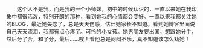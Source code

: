 <div id="sina_keyword_ad_area2" class="articalContent  ">
			<div STYLE="TexT-inDenT: 2em">
这个人不是我，而是我的一个小师妹，初中的时候认识的，一直以来她在我印象中都很活泼，特别开朗的那种，看到她我的心情都会变好。一直以来我都关注她的BLOG，最近她失恋了，总是天天伤感，估计她家长不知道。看到她博客里面说自己天天流泪，我都有点心疼了。可怜的小女孩。她男朋友要出国，想跟她分手，然后分了合，和了分，最后……唉！看他总是闷闷不乐，真不知道该怎么劝她！</DIV>							
		</div>